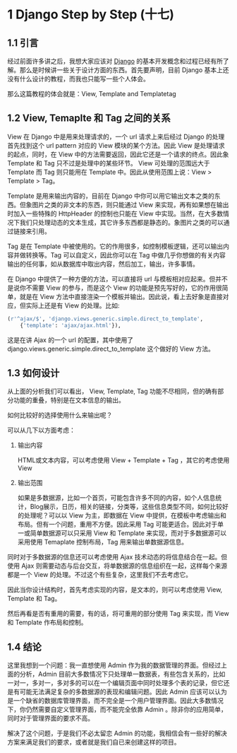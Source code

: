 # 1 Django Step by Step (十七)

## 1.1 引言

经过前面许多讲之后，我想大家应该对 [Django](https://www.djangoproject.com/) 的基本开发概念和过程已经有所了解。那么是时候讲一些关于设计方面的东西。首先要声明，目前 Django 基本上还没有什么设计的教程，而我也只能写一些个人体会。

那么这篇教程的体会就是：View, Template and Templatetag

## 1.2 View, Temaplte 和 Tag 之间的关系

View 在 Django 中是用来处理请求的，一个 url 请求上来后经过 Django 的处理首先找到这个 url pattern 对应的 View 模块的某个方法。因此 View 是处理请求的起点，同时，在 View 中的方法需要返回，因此它还是一个请求的终点。因此象 Template 和 Tag 只不过是处理中的某些环节。 View 可处理的范围远大于 Template 而 Tag 则只能用在 Template 中。因此从使用范围上说：View > Template > Tag。

Template 是用来输出内容的，目前在 Django 中你可以用它输出文本之类的东西。但象图片之类的非文本的东西，则只能通过 View 来实现，再有如果想在输出时加入一些特殊的 HttpHeader 的控制也只能在 View 中实现。当然，在大多数情况下我们只处理动态的文本生成，其它许多东西都是静态的。象图片之类的可以通过链接来引用。

Tag 是在 Template 中被使用的。它的作用很多，如控制模板逻辑，还可以输出内容并做转换等。Tag 可以自定义，因此你可以在 Tag 中做几乎你想做的有关内容输出的任何事，如从数据库中取出内容，然后加工，输出，许多事情。

在 Django 中提供了一种方便的方法，可以直接将 url 与模板相对应起来。但并不是说你不需要 View 的参与，而是这个 View 的功能是预先写好的，它的作用很简单，就是在 View 方法中直接渲染一个模板并输出。因此说，看上去好象是直接对应，但实际上还是有 View 的处理。比如:

```Python
(r'^ajax/$', 'django.views.generic.simple.direct_to_template',
    {'template': 'ajax/ajax.html'}),
```

这是在讲 Ajax 的一个 url 的配置，其中使用了 django.views.generic.simple.direct_to_template 这个做好的 View 方法。

## 1.3 如何设计

从上面的分析我们可以看出， View, Template, Tag 功能不尽相同，但的确有部分功能的重叠，特别是在文本信息的输出。

如何比较好的选择使用什么来输出呢？

可以从几下以方面考虑：

  1. 输出内容

      HTML或文本内容，可以考虑使用 View + Template + Tag ，其它的考虑使用 View

  2. 输出范围

      如果是多数据源，比如一个首页，可能包含许多不同的内容，如个人信息统计，Blog展示，日历，相关的链接，分类等，这些信息类型不同，如何比较好的处理呢？可以以 View 为主，即数据在 View 中提供，在模板中考虑输出和布局。但有一个问题，重用不方便。因此采用 Tag 可能更适合。因此对于单一或简单数据源可以只采用 View 和 Template 来实现，而对于多数据源可以采用使用 Temaplate 控制布局，Tag 用来输出单数据源信息。

同时对于多数据源的信息还可以考虑使用 Ajax 技术动态的将信息结合在一起。但使用 Ajax 则需要动态与后台交互，将单数据源的信息组织在一起，这样每个来源都是一个 View 的处理。不过这个有些复杂，这里我们不去考虑它。

因此当你设计结构时，首先考虑实现的内容，是文本的，则可以考虑使用 View, Template 和 Tag。

然后再看是否有重用的需要，有的话，将可重用的部分使用 Tag 来实现，而 View 和 Template 作布局和控制。

## 1.4 结论

这里我想到一个问题：我一直想使用 Admin 作为我的数据管理的界面。但经过上面的分析，Admin 目前大多数情况下只处理单一数据表，有些包含关系的，比如一对一，多对一，多对多的可以在一个编辑页面中同时处理多个表的记录，但它还是有可能无法满足复杂的多数据源的表现和编辑问题。因此 Admin 应该可以认为是一个缺省的数据库管理界面，而不完全是一个用户管理界面。因此大多数情况下，你仍然需要自定义管理界面，而不能完全依靠 Admin 。除非你的应用简单，同时对于管理界面的要求不高。

解决了这个问题，于是我们不必太留恋 Admin 的功能，我相信会有一些好的解决方案来满足我们的要求，或者就是我们自已来创建这样的项目。
